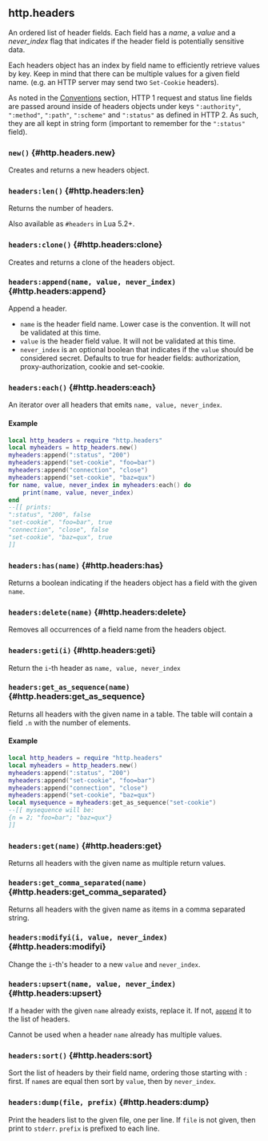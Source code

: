 ## http.headers

An ordered list of header fields.
Each field has a *name*, a *value* and a *never_index* flag that indicates if the header field is potentially sensitive data.

Each headers object has an index by field name to efficiently retrieve values by key. Keep in mind that there can be multiple values for a given field name. (e.g. an HTTP server may send two `Set-Cookie` headers).

As noted in the [Conventions](#conventions) section, HTTP 1 request and status line fields are passed around inside of headers objects under keys `":authority"`, `":method"`, `":path"`, `":scheme"` and `":status"` as defined in HTTP 2. As such, they are all kept in string form (important to remember for the `":status"` field).

### `new()` <!-- --> {#http.headers.new}

Creates and returns a new headers object.


### `headers:len()` <!-- --> {#http.headers:len}

Returns the number of headers.

Also available as `#headers` in Lua 5.2+.


### `headers:clone()` <!-- --> {#http.headers:clone}

Creates and returns a clone of the headers object.


### `headers:append(name, value, never_index)` <!-- --> {#http.headers:append}

Append a header.

  - `name` is the header field name. Lower case is the convention. It will not be validated at this time.
  - `value` is the header field value. It will not be validated at this time.
  - `never_index` is an optional boolean that indicates if the `value` should be considered secret. Defaults to true for header fields: authorization, proxy-authorization, cookie and set-cookie.


### `headers:each()` <!-- --> {#http.headers:each}

An iterator over all headers that emits `name, value, never_index`.

#### Example

```lua
local http_headers = require "http.headers"
local myheaders = http_headers.new()
myheaders:append(":status", "200")
myheaders:append("set-cookie", "foo=bar")
myheaders:append("connection", "close")
myheaders:append("set-cookie", "baz=qux")
for name, value, never_index in myheaders:each() do
	print(name, value, never_index)
end
--[[ prints:
":status", "200", false
"set-cookie", "foo=bar", true
"connection", "close", false
"set-cookie", "baz=qux", true
]]
```


### `headers:has(name)` <!-- --> {#http.headers:has}

Returns a boolean indicating if the headers object has a field with the given `name`.


### `headers:delete(name)` <!-- --> {#http.headers:delete}

Removes all occurrences of a field name from the headers object.


### `headers:geti(i)` <!-- --> {#http.headers:geti}

Return the `i`-th header as `name, value, never_index`


### `headers:get_as_sequence(name)` <!-- --> {#http.headers:get_as_sequence}

Returns all headers with the given name in a table. The table will contain a field `.n` with the number of elements.

#### Example

```lua
local http_headers = require "http.headers"
local myheaders = http_headers.new()
myheaders:append(":status", "200")
myheaders:append("set-cookie", "foo=bar")
myheaders:append("connection", "close")
myheaders:append("set-cookie", "baz=qux")
local mysequence = myheaders:get_as_sequence("set-cookie")
--[[ mysequence will be:
{n = 2; "foo=bar"; "baz=qux"}
]]
```


### `headers:get(name)` <!-- --> {#http.headers:get}

Returns all headers with the given name as multiple return values.


### `headers:get_comma_separated(name)` <!-- --> {#http.headers:get_comma_separated}

Returns all headers with the given name as items in a comma separated string.


### `headers:modifyi(i, value, never_index)` <!-- --> {#http.headers:modifyi}

Change the `i`-th's header to a new `value` and `never_index`.


### `headers:upsert(name, value, never_index)` <!-- --> {#http.headers:upsert}

If a header with the given `name` already exists, replace it. If not, [`append`](#http.headers:append) it to the list of headers.

Cannot be used when a header `name` already has multiple values.


### `headers:sort()` <!-- --> {#http.headers:sort}

Sort the list of headers by their field name, ordering those starting with `:` first. If `name`s are equal then sort by `value`, then by `never_index`.


### `headers:dump(file, prefix)` <!-- --> {#http.headers:dump}

Print the headers list to the given file, one per line.
If `file` is not given, then print to `stderr`.
`prefix` is prefixed to each line.
